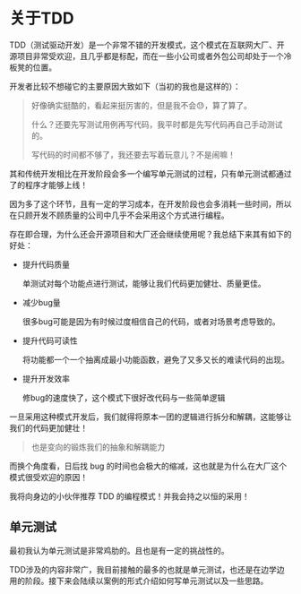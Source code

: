 # 关于TDD

TDD（测试驱动开发）是一个非常不错的开发模式，这个模式在互联网大厂、开源项目非常受欢迎，且几乎都是标配，而在一些小公司或者外包公司却处于一个冷板凳的位置。

开发者比较不想碰它的主要原因大致如下（当初的我也是这样的）：

>好像确实挺酷的，看起来挺厉害的，但是我不会😓，算了算了。
>
>什么？还要先写测试用例再写代码，我平时都是先写代码再自己手动测试的。
>
>写代码的时间都不够了，我还要去写着玩意儿？不是闹嘛！

其和传统开发相比在开发阶段会多一个编写单元测试的过程，只有单元测试都通过了的程序才能够上线！

因为多了这个环节，且有一定的学习成本，在开发阶段也会多消耗一些时间，所以在只顾开发不顾质量的公司中几乎不会采用这个方式进行编程。

存在即合理，为什么还会开源项目和大厂还会继续使用呢？我总结下来其有如下的好处：

- 提升代码质量

  单测试对每个功能点进行测试，能够让我们代码更加健壮、质量更佳。

- 减少bug量

  很多bug可能是因为有时候过度相信自己的代码，或者对场景考虑导致的。

- 提升代码可读性

  将功能都一个一个抽离成最小功能函数，避免了又多又长的难读代码的出现。

- 提升开发效率

  修bug的速度快了，这个模式下很好改代码与一些简单逻辑

一旦采用这种模式开发后，我们就得将原本一团的逻辑进行拆分和解耦，这能够让我们的代码更加健壮！

> 也是变向的锻炼我们的抽象和解耦能力

而换个角度看，日后找 bug 的时间也会极大的缩减，这也就是为什么在大厂这个模式很受欢迎的原因！

我将向身边的小伙伴推荐 TDD 的编程模式！并我会持之以恒的采用！

## 单元测试

最初我认为单元测试是非常鸡肋的。且也是有一定的挑战性的。

TDD涉及的内容非常广，我目前接触的最多的也就是单元测试，也还是在边学边用的阶段。接下来会陆续以案例的形式介绍如何写单元测试以及一些思路。
